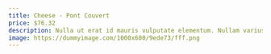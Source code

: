 ```yaml
---
title: Cheese - Pont Couvert
price: $76.32
description: Nulla ut erat id mauris vulputate elementum. Nullam varius. Nulla facilisi.
image: https://dummyimage.com/1000x600/9ede73/fff.png
---
```

